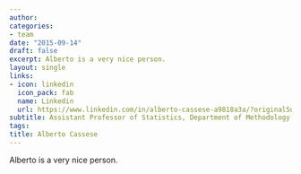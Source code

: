 ```yaml
---
author:
categories:
- team
date: "2015-09-14"
draft: false
excerpt: Alberto is a very nice person.
layout: single
links:
- icon: linkedin
  icon_pack: fab
  name: Linkedin
  url: https://www.linkedin.com/in/alberto-cassese-a9818a3a/?originalSubdomain=it
subtitle: Assistant Professor of Statistics, Department of Methodology and Statistics - FPN, Maastricht University
tags:
title: Alberto Cassese
---
```


Alberto is a very nice person.
